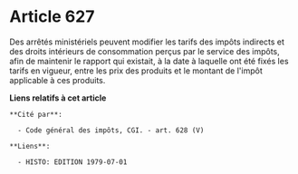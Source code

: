 # Article 627

Des arrêtés ministériels peuvent modifier les tarifs des impôts indirects et des droits intérieurs de consommation perçus par
le service des impôts, afin de maintenir le rapport qui existait, à la date à laquelle ont été fixés les tarifs en vigueur,
entre les prix des produits et le montant de l'impôt applicable à ces produits.

**Liens relatifs à cet article**

	**Cité par**:

	  - Code général des impôts, CGI. - art. 628 (V)

	**Liens**:

	  - HISTO: EDITION 1979-07-01
